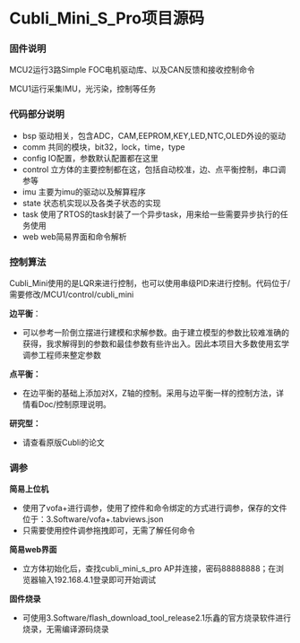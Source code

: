 # Cubli_Mini_S_Pro项目源码

### 固件说明

MCU2运行3路Simple FOC电机驱动库、以及CAN反馈和接收控制命令

MCU1运行采集IMU，光污染，控制等任务

### 代码部分说明
- bsp 驱动相关，包含ADC，CAM,EEPROM,KEY,LED,NTC,OLED外设的驱动
- comm 共同的模块，bit32，lock，time，type
- config IO配置，参数默认配置都在这里
- control 立方体的主要控制都在这，包括自动校准，边、点平衡控制，串口调参等
- imu 主要为imu的驱动以及解算程序
- state 状态机实现以及各类子状态的实现
- task 使用了RTOS的task封装了一个异步task，用来给一些需要异步执行的任务使用
- web web简易界面和命令解析

### 控制算法

Cubli_Mini使用的是LQR来进行控制，也可以使用串级PID来进行控制。代码位于/需要修改/MCU1/control/cubli_mini

**边平衡**：

- 可以参考一阶倒立摆进行建模和求解参数。由于建立模型的参数比较难准确的获得，我求解得到的参数和最佳参数有些许出入。因此本项目大多数使用玄学调参工程师来整定参数

**点平衡：**

- 在边平衡的基础上添加对X，Z轴的控制。采用与边平衡一样的控制方法，详情看Doc/控制原理说明。

**研究型：**

- 请查看原版Cubli的论文

### 调参

**简易上位机**

- 使用了vofa+进行调参，使用了控件和命令绑定的方式进行调参，保存的文件位于：3.Software/vofa+.tabviews.json
- 只需要使用控件调参拖拽即可，无需了解任何命令

**简易web界面**

- 立方体初始化后，查找cubli_mini_s_pro AP并连接，密码88888888；在浏览器输入192.168.4.1登录即可开始调试

**固件烧录**

- 可使用3.Software/flash_download_tool_release2.1乐鑫的官方烧录软件进行烧录，无需编译源码烧录